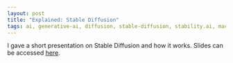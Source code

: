 ```yaml
---
layout: post
title: "Explained: Stable Diffusion"
tags: ai, generative-ai, diffusion, stable-diffusion, stability.ai, machine-learning, explained, tutorial
---
```


I gave a short presentation on Stable Diffusion and how it works. Slides can be accessed [here]({{site.url}}/assets/pdf/sd_ppt.pdf).